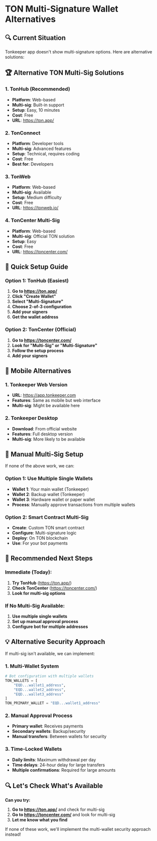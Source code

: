 # TON Multi-Signature Wallet Alternatives

## 🔍 Current Situation
Tonkeeper app doesn't show multi-signature options. Here are alternative solutions:

## 🏆 Alternative TON Multi-Sig Solutions

### 1. TonHub (Recommended)
- **Platform**: Web-based
- **Multi-sig**: Built-in support
- **Setup**: Easy, 10 minutes
- **Cost**: Free
- **URL**: https://ton.app/

### 2. TonConnect
- **Platform**: Developer tools
- **Multi-sig**: Advanced features
- **Setup**: Technical, requires coding
- **Cost**: Free
- **Best for**: Developers

### 3. TonWeb
- **Platform**: Web-based
- **Multi-sig**: Available
- **Setup**: Medium difficulty
- **Cost**: Free
- **URL**: https://tonweb.io/

### 4. TonCenter Multi-Sig
- **Platform**: Web-based
- **Multi-sig**: Official TON solution
- **Setup**: Easy
- **Cost**: Free
- **URL**: https://toncenter.com/

## 🚀 Quick Setup Guide

### Option 1: TonHub (Easiest)
1. **Go to https://ton.app/**
2. **Click "Create Wallet"**
3. **Select "Multi-Signature"**
4. **Choose 2-of-3 configuration**
5. **Add your signers**
6. **Get the wallet address**

### Option 2: TonCenter (Official)
1. **Go to https://toncenter.com/**
2. **Look for "Multi-Sig" or "Multi-Signature"**
3. **Follow the setup process**
4. **Add your signers**

## 📱 Mobile Alternatives

### 1. Tonkeeper Web Version
- **URL**: https://app.tonkeeper.com
- **Features**: Same as mobile but web interface
- **Multi-sig**: Might be available here

### 2. Tonkeeper Desktop
- **Download**: From official website
- **Features**: Full desktop version
- **Multi-sig**: More likely to be available

## 🔧 Manual Multi-Sig Setup

If none of the above work, we can:

### Option 1: Use Multiple Single Wallets
- **Wallet 1**: Your main wallet (Tonkeeper)
- **Wallet 2**: Backup wallet (Tonkeeper)
- **Wallet 3**: Hardware wallet or paper wallet
- **Process**: Manually approve transactions from multiple wallets

### Option 2: Smart Contract Multi-Sig
- **Create**: Custom TON smart contract
- **Configure**: Multi-signature logic
- **Deploy**: On TON blockchain
- **Use**: For your bot payments

## 🎯 Recommended Next Steps

### Immediate (Today):
1. **Try TonHub** (https://ton.app/)
2. **Check TonCenter** (https://toncenter.com/)
3. **Look for multi-sig options**

### If No Multi-Sig Available:
1. **Use multiple single wallets**
2. **Set up manual approval process**
3. **Configure bot for multiple addresses**

## 💡 Alternative Security Approach

If multi-sig isn't available, we can implement:

### 1. Multi-Wallet System
```python
# Bot configuration with multiple wallets
TON_WALLETS = [
    "EQD...wallet1_address",
    "EQD...wallet2_address", 
    "EQD...wallet3_address"
]
TON_PRIMARY_WALLET = "EQD...wallet1_address"
```

### 2. Manual Approval Process
- **Primary wallet**: Receives payments
- **Secondary wallets**: Backup/security
- **Manual transfers**: Between wallets for security

### 3. Time-Locked Wallets
- **Daily limits**: Maximum withdrawal per day
- **Time delays**: 24-hour delay for large transfers
- **Multiple confirmations**: Required for large amounts

## 🔍 Let's Check What's Available

**Can you try:**
1. **Go to https://ton.app/** and check for multi-sig
2. **Go to https://toncenter.com/** and look for multi-sig
3. **Let me know what you find**

If none of these work, we'll implement the multi-wallet security approach instead! 